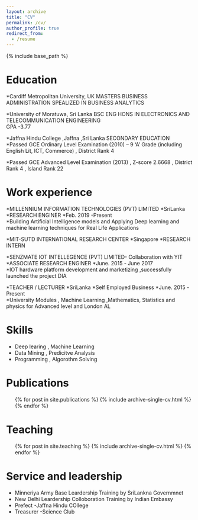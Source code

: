 ```yaml
---
layout: archive
title: "CV"
permalink: /cv/
author_profile: true
redirect_from:
  - /resume
---
```


{% include base_path %}

Education
======
*Cardiff Metropolitan University, UK                                                                                                      MASTERS BUSINESS ADMINISTRATION SPEALIZED IN BUSINESS ANALYTICS    

*University of Moratuwa, Sri Lanka                                                                                                        BSC ENG HONS IN ELECTRONICS AND TELECOMMUNICATION ENGINEERING                                                            
GPA -3.77 

*Jaffna Hindu College ,Jaffna ,Sri Lanka
SECONDARY EDUCATION                                                                                                                                       
  *Passed GCE Ordinary Level Examination (2010) – 9 ‘A’ Grade (including English Lit, ICT, Commerce) ,    District Rank 4    
  
  *Passed GCE Advanced Level Examination (2013) , Z-score   2.6668 , District Rank 4 ,  Island Rank 22

Work experience
======
*MILLENNIUM INFORMATION TECHNOLOGIES (PVT) LIMITED                                                                                         *SriLanka
  *RESEARCH ENGINER
  *Feb. 2019 -Present                                                                                                
  *Building Artificial Intelligence  models  and Applying Deep learning and machine learning techniques for  Real Life Applications 


*MIT-SUTD INTERNATIONAL RESEARCH CENTER                                                                                                     *Singapore
    *RESEARCH INTERN                                                                                                                     


*SENZMATE IOT INTELLEGENCE (PVT) LIMITED- Collaboration with YIT                                                                         
  *ASSOCIATE RESEARCH ENGINER
  *June. 2015 - June 2017                                                                                                  
  *IOT hardware platform development and marketizing ,successfully launched the project DIA  

*TEACHER / LECTURER
  *SriLanka 
  *Self Employed Business 
  *June. 2015 -Present                                                                                                 
  *University Modules , Machine Learning ,Mathematics, Statistics and physics  for Advanced level and London AL 

  
Skills
======
* Deep learing , Machine Learning 
* Data Mining , Predicitve Analysis
* Programming , Algorothm Solving

Publications
======
  <ul>{% for post in site.publications %}
    {% include archive-single-cv.html %}
  {% endfor %}</ul>
  
  
Teaching
======
  <ul>{% for post in site.teaching %}
    {% include archive-single-cv.html %}
  {% endfor %}</ul>
  
Service and leadership
======
* Minneriya Army Base Leardership Training by SriLankna Governmnet
* New Delhi Leardership Colloboration Training by Indian Embassy
* Prefect -Jaffna Hindu COllege
* Treasurer -Science Club

